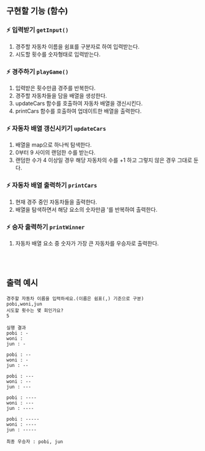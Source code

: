 ## 구현할 기능 (함수)

### ⚡️ 입력받기 `getInput()`

1. 경주할 자동차 이름을 쉼표를 구분자로 하여 입력받는다.
2. 시도할 횟수를 숫자형태로 입력받는다.

### ⚡️ 경주하기 `playGame()`

1. 입력받은 횟수만큼 경주를 반복한다.
2. 경주할 자동차들을 담을 배열을 생성한다.
3. updateCars 함수를 호출하여 자동차 배열을 갱신시킨다.
4. printCars 함수를 호출하여 업데이트한 배열을 출력한다.

### ⚡️ 자동차 배열 갱신시키기 `updateCars`

1. 배열을 map으로 하나씩 탐색한다.
2. 0부터 9 사이의 랜덤한 수를 받는다.
3. 랜덤한 수가 4 이상일 경우 해당 자동차의 수를 +1 하고 그렇지 않은 경우 그대로 둔다.

### ⚡️ 자동차 배열 출력하기 `printCars`

1. 현재 경주 중인 자동차들을 출력한다.
2. 배열을 탐색하면서 해당 요소의 숫자만큼 '를 반복하여 출력한다.

### ⚡️ 승자 출력하기 `printWinner`

1. 자동차 배열 요소 중 숫자가 가장 큰 자동차를 우승자로 출력한다.


<br/><br/>

## 출력 예시

```
경주할 자동차 이름을 입력하세요.(이름은 쉼표(,) 기준으로 구분)
pobi,woni,jun
시도할 횟수는 몇 회인가요?
5

실행 결과
pobi : -
woni :
jun : -

pobi : --
woni : -
jun : --

pobi : ---
woni : --
jun : ---

pobi : ----
woni : ---
jun : ----

pobi : -----
woni : ----
jun : -----

최종 우승자 : pobi, jun
```
